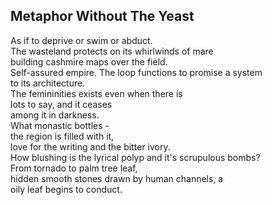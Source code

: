 Metaphor Without The Yeast
--------------------------
As if to deprive or swim or abduct.  
The wasteland protects on its whirlwinds of mare  
building cashmire maps over the field.  
Self-assured empire. The loop functions to promise a system  
to its architecture.  
The femininities exists even when there is  
lots to say, and it ceases  
among it in darkness.  
What monastic bottles -  
the region is filled with it,  
love for the writing and the bitter ivory.  
How blushing is the lyrical polyp and it's scrupulous bombs?  
From tornado to palm tree leaf,  
hidden smooth stones drawn by human channels, a  
oily leaf begins to conduct.  
